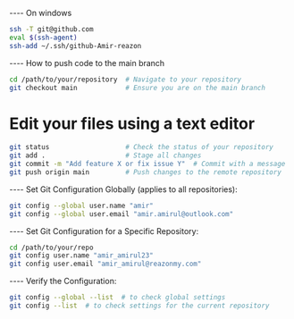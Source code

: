---- On windows
```bash
ssh -T git@github.com
eval $(ssh-agent)
ssh-add ~/.ssh/github-Amir-reazon
```

---- How to push code to the main branch
```bash
cd /path/to/your/repository  # Navigate to your repository
git checkout main            # Ensure you are on the main branch
```

# Edit your files using a text editor
```bash
git status                   # Check the status of your repository
git add .                    # Stage all changes
git commit -m "Add feature X or fix issue Y"  # Commit with a message
git push origin main         # Push changes to the remote repository
```

---- Set Git Configuration Globally (applies to all repositories):
```bash
git config --global user.name "amir"
git config --global user.email "amir.amirul@outlook.com"
```

---- Set Git Configuration for a Specific Repository:
```bash
cd /path/to/your/repo
git config user.name "amir_amirul23"
git config user.email "amir_amirul@reazonmy.com"
```

---- Verify the Configuration:
```bash
git config --global --list  # to check global settings
git config --list  # to check settings for the current repository
```
